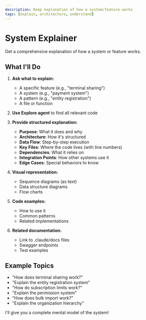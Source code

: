 ```yaml
---
description: Deep explanation of how a system/feature works
tags: [explain, architecture, understand]
---
```


# System Explainer

Get a comprehensive explanation of how a system or feature works.

## What I'll Do

1. **Ask what to explain:**
   - A specific feature (e.g., "terminal sharing")
   - A system (e.g., "payment system")
   - A pattern (e.g., "entity registration")
   - A file or function

2. **Use Explore agent** to find all relevant code

3. **Provide structured explanation:**
   - **Purpose**: What it does and why
   - **Architecture**: How it's structured
   - **Data Flow**: Step-by-step execution
   - **Key Files**: Where the code lives (with line numbers)
   - **Dependencies**: What it relies on
   - **Integration Points**: How other systems use it
   - **Edge Cases**: Special behaviors to know

4. **Visual representation:**
   - Sequence diagrams (as text)
   - Data structure diagrams
   - Flow charts

5. **Code examples:**
   - How to use it
   - Common patterns
   - Related implementations

6. **Related documentation:**
   - Link to .claude/docs files
   - Swagger endpoints
   - Test examples

## Example Topics

- "How does terminal sharing work?"
- "Explain the entity registration system"
- "How do subscription limits work?"
- "Explain the permission system"
- "How does bulk import work?"
- "Explain the organization hierarchy"

I'll give you a complete mental model of the system!
